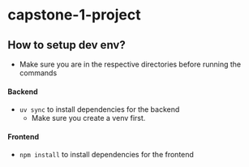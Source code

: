 # capstone-1-project

## How to setup dev env?
- Make sure you are in the respective directories before running the commands

#### Backend
- `uv sync` to install dependencies for the backend
  - Make sure you create a venv first.

#### Frontend
- `npm install` to install dependencies for the frontend